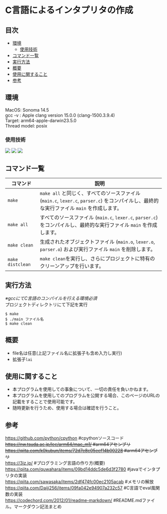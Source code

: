 # C言語によるインタプリタの作成

## 目次
- [環境](#環境)
    - [使用技術](#使用技術)
- [コマンド一覧](#コマンド一覧)
- [実行方法](#実行方法)
- [概要](#概要)
- [使用に関すること](#使用に関すること)
- [参考](#参考)


## 環境
MacOS: Sonoma 14.5  
gcc -v : Apple clang version 15.0.0 (clang-1500.3.9.4)  
         Target: arm64-apple-darwin23.5.0  
         Thread model: posix  
### 使用技術
<p style="display: inline">
<img src="https://img.shields.io/badge/-C-00599C.svg?logo=C&style=flat&logoColor=white">
<img src="https://img.shields.io/badge/-MacOS-000000.svg?logo=apple&style=flat&logoColor=white">
<img src="https://img.shields.io/badge/-Make-555555.svg?logo=gnu-make&style=flat&logoColor=white">
</p>

## コマンド一覧
| コマンド       | 説明                                                                                       |
| -------------- | ------------------------------------------------------------------------------------------ |
| `make`         | `make all` と同じく、すべてのソースファイル (`main.c`, `lexer.c`, `parser.c`) をコンパイルし、最終的な実行ファイル `main` を作成します。 |
| `make all`     | すべてのソースファイル (`main.c`, `lexer.c`, `parser.c`) をコンパイルし、最終的な実行ファイル `main` を作成します。 |
| `make clean`   | 生成されたオブジェクトファイル (`main.o`, `lexer.o`, `parser.o`) および実行ファイル `main` を削除します。    |
| `make distclean` | `make clean`を実行し、さらにプロジェクトに特有のクリーンアップを行います。                               |

## 実行方法
*※gccにてC言語のコンパイルを行える環境必須*  
プロジェクトディレクトリにて下記を実行  
```
$ make  
$ ./main ファイル名  
$ make clean  
```


## 概要
- file名は任意(上記ファイル名に拡張子も含め入力し実行)  
- 拡張子`lai`  


## 使用に関すること
- 本プログラムを使用しての事象について、一切の責任を負いかねます。
- 本プログラムを使用してのプログラムを公開する場合、このページのURLの記載をすることで使用可能です。
- 随時更新を行うため、使用する場合は確認を行うこと。


## 参考
<https://github.com/python/cpython>                      #cpythonソースコード  
~~<https://nw.tsuda.ac.jp/lec/arm64/mac_m1/>               #arm64アセンブリ~~  
~~<https://qiita.com/k0kubun/items/72d7e8c05eef14b00228>   #arm64アセンブリ~~  
<https://3iz.jp/>                                        #プログラミング言語の作り方(概要)  
<https://qiita.com/quwahara/items/09bd14ddc5de6d3f2780>  #javaでインタプリタの実装  
<https://qiita.com/sawasaka/items/2df474fc00ec2105acab>  #メモリの解放  
<https://qiita.com/Daiji256/items/09fa042e94907a232c57>  #C言語でeval風関数の実装  
<https://codechord.com/2012/01/readme-markdown/>         #README.mdファイル。マークダウン記法まとめ
